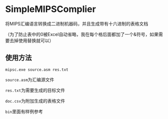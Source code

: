 # SimpleMIPSComplier

将MIPS汇编语言转换成二进制机器码，并且生成带有十六进制的表格文档

（为了防止表中的0被Excel自动省略，我在每个格后面都加了一个&符号，如果需要去掉使用替换就可以）



## 使用方法

```shell
mipsc.exe source.asm res.txt
```

`source.asm`为汇编源文件

`res.txt`为需要生成的目标文件

`doc.csv`为附加生成的表格文件



`bin`里面有样例参考
